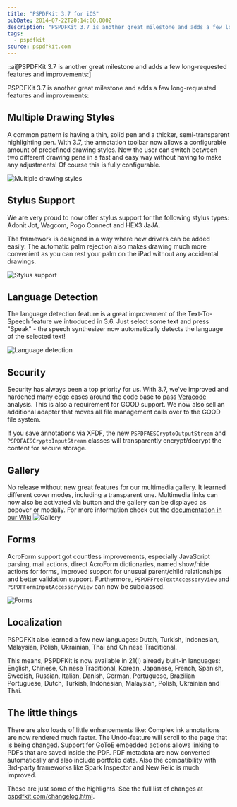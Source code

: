 ```yaml
---
title: "PSPDFKit 3.7 for iOS"
pubDate: 2014-07-22T20:14:00.000Z
description: "PSPDFKit 3.7 is another great milestone and adds a few long-requested features and improvements:"
tags:
  - pspdfkit
source: pspdfkit.com
---
```


::ai[PSPDFKit 3.7 is another great milestone and adds a few long-requested features and improvements:]

PSPDFKit 3.7 is another great milestone and adds a few long-requested features and improvements:


## Multiple Drawing Styles
A common pattern is having a thin, solid pen and a thicker, semi-transparent highlighting pen. With 3.7, the annotation toolbar now allows a configurable amount of predefined drawing styles. Now the user can switch between two different drawing pens in a fast and easy way without having to make any adjustments! Of course this is fully configurable.

![Multiple drawing styles](/images/blog/2014/pspdfkit-3-7/multiple-drawing-styles.gif)

## Stylus Support
We are very proud to now offer stylus support for the following stylus types: Adonit Jot, Wagcom, Pogo Connect and HEX3 JaJA.

The framework is designed in a way where new drivers can be added easily. The automatic palm rejection also makes drawing much more convenient as you can rest your palm on the iPad without any accidental drawings.

![Stylus support](/images/blog/2014/pspdfkit-3-7/stylus-support.gif)

## Language Detection
The language detection feature is a great improvement of the Text-To-Speech feature we introduced in 3.6. Just select some text and press "Speak" - the speech synthesizer now automatically detects the language of the selected text!

![Language detection](/images/blog/2014/pspdfkit-3-7/language-detection.gif)

## Security
Security has always been a top priority for us. With 3.7, we've improved and hardened many edge cases around the code base to pass [Veracode](http://www.veracode.com) analysis. This is also a requirement for GOOD support. We now also sell an additional adapter that moves all file management calls over to the GOOD file system.

If you save annotations via XFDF, the new `PSPDFAESCryptoOutputStream` and `PSPDFAESCryptoInputStream` classes will transparently encrypt/decrypt the content for secure storage.

## Gallery
No release without new great features for our multimedia gallery. It learned different cover modes, including a transparent one. Multimedia links can now also be activated via button and the gallery can be displayed as popover or modally. For more information check out the [documentation in our Wiki](https://github.com/PSPDFKit/PSPDFKit-Demo/wiki/adding-a-gallery-to-your-document)
![Gallery](/images/blog/2014/pspdfkit-3-7/gallery.gif)

## Forms
AcroForm support got countless improvements, especially JavaScript parsing, mail actions, direct AcroForm dictionaries, named show/hide actions for forms, improved support for unusual parent/child relationships and better validation support. Furthermore, `PSPDFFreeTextAccessoryView` and `PSPDFFormInputAccessoryView` can now be subclassed.

![Forms](/images/blog/2014/pspdfkit-3-7/forms.gif)

## Localization
PSPDFKit also learned a few new languages: Dutch, Turkish, Indonesian, Malaysian, Polish, Ukrainian, Thai and Chinese Traditional.

This means, PSPDFKit is now available in 21(!) already built-in languages: English, Chinese, Chinese Traditional, Korean, Japanese, French, Spanish, Swedish, Russian, Italian, Danish, German, Portuguese, Brazilian Portuguese, Dutch, Turkish, Indonesian, Malaysian, Polish, Ukrainian and Thai.

## The little things
There are also loads of little enhancements like: Complex ink annotations are now rendered much faster. The Undo-feature will scroll to the page that is being changed. Support for GoToE embedded actions allows linking to PDFs that are saved inside the PDF. PDF metadata are now converted automatically and also include portfolio data. Also the compatibility with 3rd-party frameworks like Spark Inspector and New Relic is much improved.

These are just some of the highlights. See the full list of changes at [pspdfkit.com/changelog.html](http://pspdfkit.com/changelog.html).
